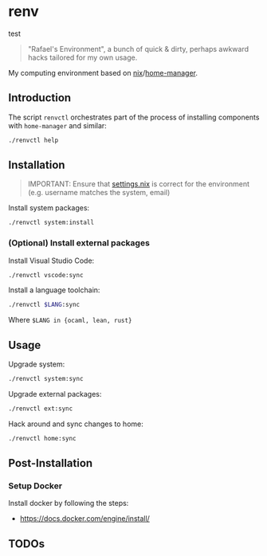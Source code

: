 # renv
test
> "Rafael's Environment", a bunch of quick & dirty, perhaps awkward hacks tailored for my own usage.

My computing environment based on [nix](https://github.com/NixOS/nix)/[home-manager](https://github.com/nix-community/home-manager).

## Introduction

The script `renvctl` orchestrates part of the process of installing components with `home-manager` and similar:

```sh
./renvctl help
```

## Installation

> IMPORTANT: Ensure that [settings.nix](./nixpkgs/settings.nix) is correct for the environment (e.g. username matches the system, email)

Install system packages:
```sh
./renvctl system:install
```

### (Optional) Install external packages

Install Visual Studio Code:
```sh
./renvctl vscode:sync
```

Install a language toolchain:
```sh
./renvctl $LANG:sync
```
Where `$LANG in {ocaml, lean, rust}`

## Usage

Upgrade system:
```sh
./renvctl system:sync
```

Upgrade external packages:
```sh
./renvctl ext:sync
```

Hack around and sync changes to home:
```sh
./renvctl home:sync
```

## Post-Installation

### Setup Docker

Install docker by following the steps:

- <https://docs.docker.com/engine/install/>

## TODOs
